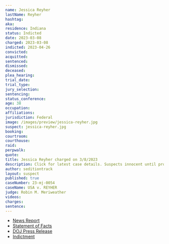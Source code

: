 ```yaml
---
name: Jessica Reyher
lastName: Reyher
hashtag:
aka:
residence: Indiana
status: Indicted
date: 2023-03-08
charged: 2023-03-08
indicted: 2023-04-26
convicted:
acquitted:
sentenced:
dismissed:
deceased:
plea_hearing:
trial_date:
trial_type:
jury_selection:
sentencing:
status_conference:
age: 38
occupation:
affiliations:
jurisdiction: Federal
image: /images/preview/jessica-reyher.jpg
suspect: jessica-reyher.jpg
booking:
courtroom:
courthouse:
raid:
perpwalk:
quote:
title: Jessica Reyher charged on 3/8/2023
description: Click for latest case details. Suspects innocent until proven guilty.
author: seditiontrack
layout: suspect
published: true
caseNumber: 23-mj-0054
caseName: USA v. REYHER
judge: Robin M. Meriweather
videos:
charges:
sentence:
---
```

- [News Report](https://fox59.com/indiana-news/brownsburg-couple-arrested-for-taking-part-in-jan-6-u-s-capitol-riot/)
- [Statement of Facts](https://www.justice.gov/usao-dc/press-release/file/1574611/download)
- [DOJ Press Release](https://www.justice.gov/usao-dc/pr/indiana-couple-arrested-actions-lower-west-terrace-during-jan-6-capitol-breach)
- [Indictment](https://storage.courtlistener.com/recap/gov.uscourts.dcd.254631/gov.uscourts.dcd.254631.41.0_1.pdf)
